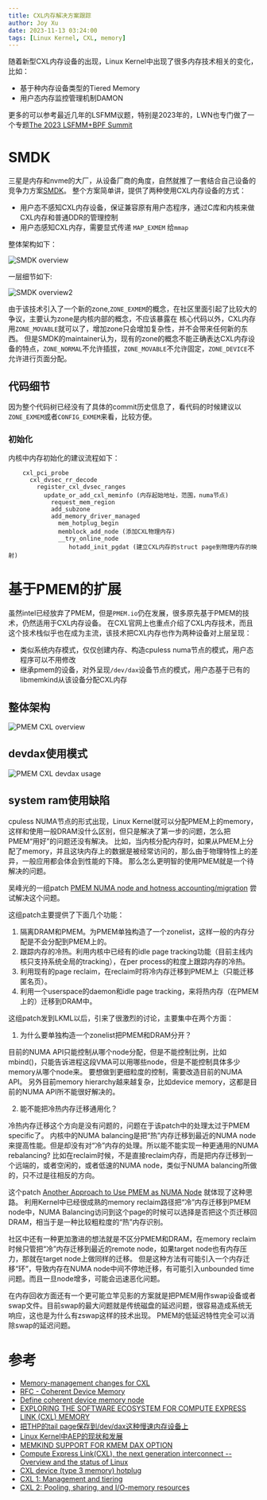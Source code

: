```yaml
---
title: CXL内存解决方案跟踪
author: Joy Xu
date: 2023-11-13 03:24:00
tags: [Linux Kernel, CXL, memory]
---
```


随着新型CXL内存设备的出现，Linux Kernel中出现了很多内存技术相关的变化，比如：

* 基于种内存设备类型的Tiered Memory
* 用户态内存监控管理机制DAMON

更多的可以参考最近几年的LSFMM议题，特别是2023年的，LWN也专门做了一个专题[The 2023 LSFMM+BPF Summit](https://lwn.net/Articles/lsfmmbpf2023/)

# SMDK

三星是内存和nvme的大厂，从设备厂商的角度，自然就推了一套结合自己设备的竞争力方案[SMDK](https://github.com/OpenMPDK/SMDK)。
整个方案简单讲，提供了两种使用CXL内存设备的方式：

* 用户态不感知CXL内存设备，保证兼容原有用户态程序，通过C库和内核来做CXL内存和普通DDR的管理控制
* 用户态感知CXL内存，需要显式传递 `MAP_EXMEM` 给`mmap`

整体架构如下：

![SMDK overview](/images/cxl_smdk_overview.png)

一层细节如下:

![SMDK overview2](/images/cxl_smdk_overview2.png)

由于该技术引入了一个新的zone,`ZONE_EXMEM`的概念，在社区里面引起了比较大的争议，主要认为zone是内核内部的概念，不应该暴露在
核心代码以外，CXL内存用`ZONE_MOVABLE`就可以了，增加zone只会增加复杂性，并不会带来任何新的东西。
但是SMDK的maintainer认为，现有的zone的概念不能正确表达CXL内存设备的特点，`ZONE_NORMAL`不允许插拔，`ZONE_MOVABLE`不允许固定，`ZONE_DEVICE`不允许进行页面分配。


## 代码细节

因为整个代码树已经没有了具体的commit历史信息了，看代码的时候建议以`ZONE_EXMEM`或者`CONFIG_EXMEM`来看，比较方便。

### 初始化

内核中内存初始化的建议流程如下：

		cxl_pci_probe
		  cxl_dvsec_rr_decode
		    register_cxl_dvsec_ranges
		      update_or_add_cxl_meminfo (内存起始地址，范围，numa节点)
		        request_mem_region
		        add_subzone
		        add_memory_driver_managed
		          mem_hotplug_begin
		          memblock_add_node (添加CXL物理内存)
		          __try_online_node
		             hotadd_init_pgdat (建立CXL内存的struct page到物理内存的映射)

# 基于PMEM的扩展

虽然intel已经放弃了PMEM，但是`PMEM.io`仍在发展，很多原先基于PMEM的技术，仍然适用于CXL内存设备。
在CXL官网上也重点介绍了CXL内存技术，而且这个技术栈似乎也在成为主流，该技术把CXL内存也作为两种设备对上层呈现：

* 类似系统内存模式，仅仅创建内存、构造cpuless numa节点的模式，用户态程序可以不用修改
* 继承pmem的设备，对外呈现`/dev/dax`设备节点的模式，用户态基于已有的libmemkind从该设备分配CXL内存

## 整体架构

![PMEM CXL overview](/images/cxl_pmem_overview.png)

## devdax使用模式

![PMEM CXL devdax usage](/images/cxl_pmem_devdax_usage.png)

## system ram使用缺陷

cpuless NUMA节点的形式出现，Linux Kernel就可以分配PMEM上的memory，这样和使用一般DRAM没什么区别，但只是解决了第一步的问题，怎么把PMEM“用好”的问题还没有解决。
比如，当内核分配内存时，如果从PMEM上分配了memory，并且这块内存上的数据是被经常访问的，那么由于物理特性上的差异，一般应用都会体会到性能的下降。
那么怎么更明智的使用PMEM就是一个待解决的问题。

吴峰光的一组patch [PMEM NUMA node and hotness accounting/migration](https://lore.kernel.org/linux-mm/20190202065741.GA1011@xz-x1/T/) 尝试解决这个问题。

这组patch主要提供了下面几个功能：

1. 隔离DRAM和PMEM。为PMEM单独构造了一个zonelist，这样一般的内存分配是不会分配到PMEM上的。
2. 跟踪内存的冷热。利用内核中已经有的idle page tracking功能（目前主线内核只支持系统全局的tracking），在per process的粒度上跟踪内存的冷热。
3. 利用现有的page reclaim，在reclaim时将冷内存迁移到PMEM上（只能迁移匿名页）。
4. 利用一个userspace的daemon和idle page tracking，来将热内存（在PMEM上的）迁移到DRAM中。

这组patch发到LKML以后，引来了很激烈的讨论，主要集中在两个方面：

1. 为什么要单独构造一个zonelist把PMEM和DRAM分开？

目前的NUMA API只能控制从哪个node分配，但是不能控制比例，比如mbind()，只能告诉进程这段VMA可以用哪些node，但是不能控制具体多少memory从哪个node来。
要想做到更细粒度的控制，需要改造目前的NUMA API。
另外目前memory hierarchy越来越复杂，比如device memory，这都是目前的NUMA API所不能很好解决的。

2. 能不能把冷热内存迁移通用化？

冷热内存迁移这个方向是没有问题的，问题在于该patch中的处理太过于PMEM specific了。
内核中的NUMA balancing是把“热”内存迁移到最近的NUMA node来提高性能。但是却没有对“冷”内存的处理。所以能不能实现一种更通用的NUMA rebalancing?
比如在reclaim时候，不是直接reclaim内存，而是把内存迁移到一个远端的，或者空闲的，或者低速的NUMA node，类似于NUMA balancing所做的，只不过是往相反的方向。

这个patch [Another Approach to Use PMEM as NUMA Node](https://lore.kernel.org/linux-mm/1554955019-29472-1-git-send-email-yang.shi@linux.alibaba.com/) 就体现了这种思路。
利用Kernel中已经很成熟的memory reclaim路径把“冷”内存迁移到PMEM node中，NUMA Balancing访问到这个page的时候可以选择是否把这个页迁移回DRAM，相当于是一种比较粗粒度的“热”内存识别。

社区中还有一种更加激进的想法就是不区分PMEM和DRAM，在memory reclaim时候只管把“冷”内存迁移到最近的remote node，如果target node也有内存压力，那就在target node上做同样的迁移。
但是这种方法有可能引入一个内存迁移“环”，导致内存在NUMA node中间不停地迁移，有可能引入unbounded time问题。而且一旦node增多，可能会迅速恶化问题。

在内存回收方面还有一个更可能立竿见影的方案就是把PMEM用作swap设备或者swap文件。目前swap的最大问题就是传统磁盘的延迟问题，很容易造成系统无响应，这也是为什么有zswap这样的技术出现。
PMEM的低延迟特性完全可以消除swap的延迟问题。

# 参考

* [Memory-management changes for CXL](https://lwn.net/Articles/931416/)
* [RFC - Coherent Device Memory](https://lwn.net/Articles/720380/)
* [Define coherent device memory node](https://lwn.net/Articles/713035/)
* [EXPLORING THE SOFTWARE ECOSYSTEM FOR COMPUTE EXPRESS LINK (CXL) MEMORY](https://pmem.io/blog/2023/05/exploring-the-software-ecosystem-for-compute-express-link-cxl-memory/)
* [把THP的tail page保存到/dev/dax这种慢速内存设备上](https://lore.kernel.org/linux-mm/20210325230938.30752-1-joao.m.martins@oracle.com/)
* [Linux Kernel中AEP的现状和发展](https://cloud.tencent.com/developer/article/1442273)
* [MEMKIND SUPPORT FOR KMEM DAX OPTION](https://pmem.io/blog/2020/01/memkind-support-for-kmem-dax-option/)
* [Compute Express Link(CXL), the next generation interconnect -- Overview and the status of Linux](https://www.fujitsu.com/jp/documents/products/software/os/linux/catalog/NVMSA_CXL_overview_and_the_status_of_Linux.pdf)
* [CXL device (type 3 memory) hotplug](https://lore.kernel.org/linux-cxl/646e7f96f33e2_33fb3294c1@dwillia2-xfh.jf.intel.com.notmuch/T/#m8f3dd3d916600cce4ea088588add5501870c5241)
* [CXL 1: Management and tiering](https://lwn.net/Articles/894598/)
* [CXL 2: Pooling, sharing, and I/O-memory resources](https://lwn.net/Articles/894626/)

